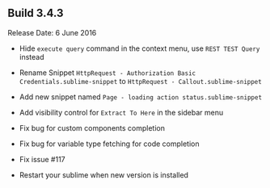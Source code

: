 Build 3.4.3
-----------
Release Date: 6 June 2016

* Hide ``execute query`` command in the context menu, use ``REST TEST Query`` instead
* Rename Snippet ``HttpRequest - Authorization Basic Credentials.sublime-snippet`` to ``HttpRequest - Callout.sublime-snippet``
* Add new snippet named ``Page - loading action status.sublime-snippet``
* Add visibility control for ``Extract To Here`` in the sidebar menu
* Fix bug for custom components completion
* Fix bug for variable type fetching for code completion
* Fix issue #117

* Restart your sublime when new version is installed